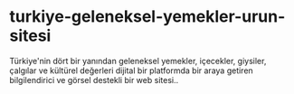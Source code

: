 # turkiye-geleneksel-yemekler-urun-sitesi
Türkiye'nin dört bir yanından geleneksel yemekler, içecekler, giysiler, çalgılar ve kültürel değerleri dijital bir platformda bir araya getiren bilgilendirici ve görsel destekli bir web sitesi..
